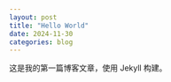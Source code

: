 ```yaml
---
layout: post
title: "Hello World"
date: 2024-11-30
categories: blog
---
```

这是我的第一篇博客文章，使用 Jekyll 构建。

